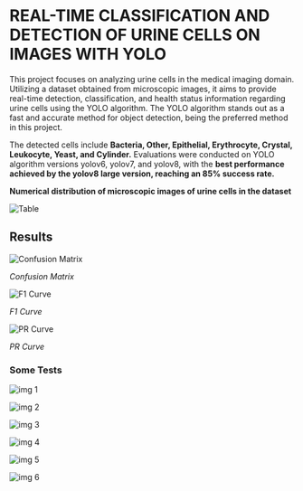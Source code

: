 # REAL-TIME CLASSIFICATION AND DETECTION OF URINE CELLS ON IMAGES WITH YOLO

This project focuses on analyzing urine cells in the medical imaging domain. Utilizing a dataset obtained from microscopic images, it aims to provide real-time detection, classification, and health status information regarding urine cells using the YOLO algorithm. The YOLO algorithm stands out as a fast and accurate method for object detection, being the preferred method in this project.

The detected cells include **Bacteria, Other, Epithelial, Erythrocyte, Crystal, Leukocyte, Yeast, and Cylinder.** Evaluations were conducted on YOLO algorithm versions yolov6, yolov7, and yolov8, with the **best performance achieved by the yolov8 large version, reaching an 85% success rate.**

**Numerical distribution of microscopic images of urine cells in the dataset**

![Table](https://github.com/erdemormann/realtime-urin-cell-classification-and-detection/blob/main/img/table.jpeg)


## Results

![Confusion Matrix](https://github.com/erdemormann/realtime-urin-cell-classification-and-detection/blob/main/img/confusion_matrix.png)

*Confusion Matrix*

![F1 Curve](https://github.com/erdemormann/realtime-urin-cell-classification-and-detection/blob/main/img/F1_curve.png)

*F1 Curve*

![PR Curve](https://github.com/erdemormann/realtime-urin-cell-classification-and-detection/blob/main/img/PR_curve.png)

*PR Curve*


### Some Tests

![img 1](https://github.com/erdemormann/realtime-urin-cell-classification-and-detection/blob/main/img/img1.jpg)

![img 2](https://github.com/erdemormann/realtime-urin-cell-classification-and-detection/blob/main/img/img2.jpg)

![img 3](https://github.com/erdemormann/realtime-urin-cell-classification-and-detection/blob/main/img/img3.jpg)

![img 4](https://github.com/erdemormann/realtime-urin-cell-classification-and-detection/blob/main/img/img4.jpg)

![img 5](https://github.com/erdemormann/realtime-urin-cell-classification-and-detection/blob/main/img/img5.jpg)

![img 6](https://github.com/erdemormann/realtime-urin-cell-classification-and-detection/blob/main/img/img6.jpg)



